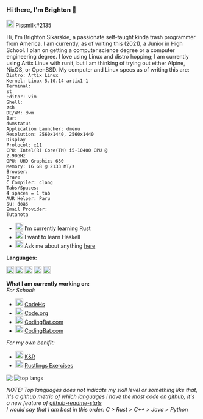 ### Hi there, I'm Brighton 👋

<code><img alt="Brighton's Discord" height="20" width="20" src="https://raw.githubusercontent.com/pissmilk/pissmilk/main/icons/discord-round.svg"/></code> Pissmilk#2135
<br/>

Hi, I'm Brighton Sikarskie, a passionate self-taught kinda trash programmer from America.
I am currently, as of writing this (2021), a Junior in High School. I plan on getting a computer science degree or a computer engineering degree.
I love using Linux and distro hopping; I am currently using Artix Linux with runit, but I am thinking of trying out either Alpine, NixOS, or OpenBSD.
My computer and Linux specs as of writing this are:<br/>
<code>Distro: Artix Linux</code><br/>
<code>Kernel: Linux 5.10.14-artix1-1</code><br/>
<code>Terminal: st</code><br/>
<code>Editor: vim</code><br/>
<code>Shell: zsh</code><br/>
<code>DE/WM: dwm</code><br/>
<code>Bar: dwmstatus</code><br/>
<code>Application Launcher: dmenu</code><br/>
<code>Resolution: 2560x1440, 2560x1440</code><br/>
<code>Display Protocol: x11</code><br/>
<code>CPU: Intel(R) Core(TM) i5-10400 CPU @ 2.90GHz</code><br/>
<code>GPU: UHD Graphics 630</code><br/>
<code>Memory: 16 GB @ 2133 MT/s</code><br/>
<code>Browser: Brave</code><br/>
<code>C Compiler: clang</code><br/>
<code>Tabs/Spaces: 4 spaces = 1 tab</code><br/>
<code>AUR Helper: Paru</code><br/>
<code>su: doas</code><br/>
<code>Email Provider: Tutanota</code><br/>

- <code><img alt="rust icon" height="20" width="20" src="https://raw.githubusercontent.com/pissmilk/pissmilk/main/icons/rust.svg"/></code> I’m currently learning Rust
- <code><img alt="Haskell icon" height="20" width="20" src="https://raw.githubusercontent.com/pissmilk/pissmilk/main/icons/Haskell.svg"/></code> I want to learn Haskell
- <code><img alt="message icon" height="20" width="20" src="https://raw.githubusercontent.com/pissmilk/pissmilk/main/icons/message.png"/></code> Ask me about anything [here](https://github.com/pissmilk/pissmilk/issues)

**Languages:**  

<code><img alt="c icon" height="20" width="20" src="https://raw.githubusercontent.com/pissmilk/pissmilk/main/icons/c.svg"></code>
<code><img alt="rust icon" height="20" width="20" src="https://raw.githubusercontent.com/pissmilk/pissmilk/main/icons/rust.svg"></code>
<code><img alt="cpp icon" height="20" width="20" src="https://raw.githubusercontent.com/pissmilk/pissmilk/main/icons/cpp.svg"></code>
<code><img alt="java icon" height="20" width="20" src="https://raw.githubusercontent.com/pissmilk/pissmilk/main/icons/java.svg"></code>
<code><img alt="python icon" height="20" width="20" src="https://raw.githubusercontent.com/pissmilk/pissmilk/main/icons/python.svg"></code>

**What I am currently working on:**</br>
*For School:*
- <code><img alt="java icon" height="20" width="20" src="https://raw.githubusercontent.com/pissmilk/pissmilk/main/icons/java.svg"></code> [CodeHs](https://github.com/pissmilk/CSA-CodeHS)
- <code><img alt="javascript icon" height="20" width="20" src="https://raw.githubusercontent.com/pissmilk/pissmilk/main/icons/javascript.svg"></code> [Code.org](https://github.com/pissmilk/CSP-code.org)
- <code><img alt="java icon" height="20" width="20" src="https://raw.githubusercontent.com/pissmilk/pissmilk/main/icons/java.svg"></code> [CodingBat.com](https://github.com/pissmilk/Java-CodingBat)
- <code><img alt="python icon" height="20" width="20" src="https://raw.githubusercontent.com/pissmilk/pissmilk/main/icons/python.svg"></code>
 [CodingBat.com](https://github.com/pissmilk/Python-CodingBat)

*For my own benifit:*
- <code><img alt="c icon" height="20" width="20" src="https://raw.githubusercontent.com/pissmilk/pissmilk/main/icons/c.svg"></code> [K&R](https://github.com/pissmilk/K_and_R)
- <code><img alt="rust icon" height="20" width="20" src="https://raw.githubusercontent.com/pissmilk/pissmilk/main/icons/rust.svg"/></code> [Rustlings Exercises](https://github.com/pissmilk/my_rustlings_answers)

<a><img align="center" src="https://github-readme-stats.vercel.app/api?username=pissmilk&show_icons=true&theme=dark"/></a>
<a><img align="center" alt="top langs" src="https://github-readme-stats.vercel.app/api/top-langs/?username=pissmilk&layout=compact&langs_count=8&theme=dark"/></a>

*NOTE: Top languages does not indicate my skill level or something like that, it's a github metric of which languages i have the most code on github, it's a new feature of [github-readme-stats](https://github.com/anuraghazra/github-readme-stats)<br/>I would say that I am best in this order: C > Rust > C++ > Java > Python*
